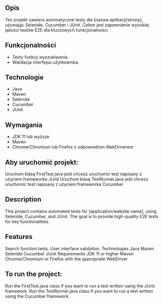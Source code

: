 ## Opis
Ten projekt zawiera automatyczne testy dla [nazwa aplikacji/strony], używając Selenide, Cucumber i JUnit. Celem jest zapewnienie wysokiej jakości testów E2E dla kluczowych funkcjonalności.

## Funkcjonalności
- Testy funkcji wyszukiwania.
- Walidacja interfejsu użytkownika.

## Technologie
- Java
- Maven
- Selenide
- Cucumber
- JUnit

## Wymagania
- JDK 11 lub wyższe
- Maven
- Chrome/Chromium lub Firefox z odpowiednim WebDriverem 

## Aby uruchomić projekt: 
Uruchom klasę FirstTest.java jeśli chcesz uruchomić test napisany z użyciem frameworka JUnit 
Uruchom klasę TestRunner.java jeśli chcesz uruchomić test napisany z użyciem frameworka Cucumber 

## Description
This project contains automated tests for [application/website name], using Selenide, Cucumber, and JUnit. The goal is to provide high-quality E2E tests for key functionalities.

## Features
Search function tests.
User interface validation.
Technologies
Java
Maven
Selenide
Cucumber
JUnit
Requirements
JDK 11 or higher
Maven
Chrome/Chromium or Firefox with the appropriate WebDriver

## To run the project:
Run the FirstTest.java class if you want to run a test written using the JUnit framework.
Run the TestRunner.java class if you want to run a test written using the Cucumber framework.
